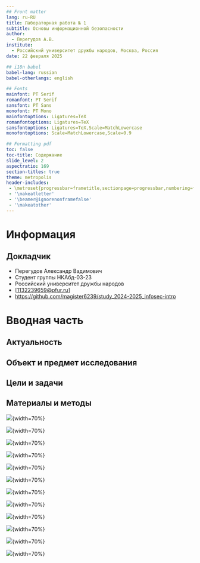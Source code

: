 ```yaml
---
## Front matter
lang: ru-RU
title: Лабораторная работа № 1
subtitle: Основы информационной безопасности
author:
  - Перегудов А.В.
institute:
  - Российский университет дружбы народов, Москва, Россия
date: 22 февраля 2025

## i18n babel
babel-lang: russian
babel-otherlangs: english

## Fonts
mainfont: PT Serif
romanfont: PT Serif
sansfont: PT Sans
monofont: PT Mono
mainfontoptions: Ligatures=TeX
romanfontoptions: Ligatures=TeX
sansfontoptions: Ligatures=TeX,Scale=MatchLowercase
monofontoptions: Scale=MatchLowercase,Scale=0.9

## Formatting pdf
toc: false
toc-title: Содержание
slide_level: 2
aspectratio: 169
section-titles: true
theme: metropolis
header-includes:
 - \metroset{progressbar=frametitle,sectionpage=progressbar,numbering=fraction}
 - '\makeatletter'
 - '\beamer@ignorenonframefalse'
 - '\makeatother'
---
```


# Информация

## Докладчик

  * Перегудов Александр Вадимович
  * Студент группы НКАбд-03-23
  * Российский университет дружбы народов
  * [1132239659@pfur.ru]
  * <https://github.com/magister6239/study_2024-2025_infosec-intro>

# Вводная часть

## Актуальность

## Объект и предмет исследования

## Цели и задачи

## Материалы и методы

![](image/1.png){width=70%}

![](image/2.png){width=70%}

![](image/3.png){width=70%}

![](image/4.png){width=70%}

![](image/5.png){width=70%}

![](image/6.png){width=70%}

![](image/7.png){width=70%}

![](image/8.png){width=70%}

![](image/9.png){width=70%}

![](image/10.png){width=70%}

![](image/11.png){width=70%}

![](image/12.png){width=70%}

